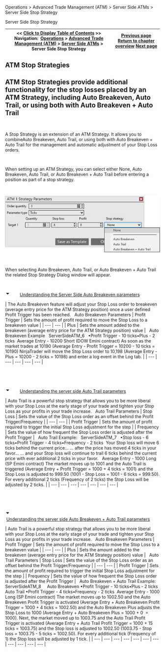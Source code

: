 ﻿


Operations \> Advanced Trade Management (ATM) \> Server Side ATMs \> Server Side Stop Strategy






















Server Side Stop Strategy







| \<\< [Click to Display Table of Contents](server-side-stop-strategy.md) \>\> **Navigation:**     [Operations](operations-1.md) \> [Advanced Trade Management (ATM)](advanced_trade_management_atm-1.md) \> [Server Side ATMs](server-side-atm-strategy-1.md) \> Server Side Stop Strategy | [Previous page](server-side-atm-strategy-1.md) [Return to chapter overview](server-side-atm-strategy-1.md) [Next page](manage-server-side-atm-templat-1.md) |
| --- | --- |














## ATM Stop Strategies


## ATM Stop Strategies provide additional functionality for the stop losses placed by an ATM Strategy, including Auto Breakeven, Auto Trail, or using both with Auto Breakeven \+ Auto Trail


 


A Stop Strategy is an extension of an ATM Strategy. It allows you to combineAuto Breakeven, Auto Trail, or using both with Auto Breakeven \+ Auto Trail for the management and automatic adjustment of your Stop Loss orders.


 


When setting up an ATM Strategy, you can select either None, Auto Breakeven, Auto Trail, or Auto Breakeven \+ Auto Trail before entering a position as part of a stop strategy.


 


![ServerSideATM_5](serversideatm_5.png)


 


When selecting Auto Breakeven, Auto Trail, or Auto Breakeven \+ Auto Trail the related Stop Strategy Dialog window will appear.


 


![tog_minus](tog_minus-1.gif)        [Understanding the Server Side Auto Breakeven parameters](javascript:HMToggle('toggle','UnderstandingTheServerSideAutoBreakevenParameters','UnderstandingTheServerSideAutoBreakevenParameters_ICON'))




| The Auto Breakeven feature will adjust your Stop Loss order to breakeven (average entry price for the ATM Strategy position) once a user defined Profit Trigger has been reached.   Auto Breakeven Parameters   | Profit Trigger | Sets the amount of profit required to move the Stop Loss to a breakeven value | | --- | --- | | Plus | Sets the amount added to the breakeven (average entry price for the ATM Strategy position) value |      Auto Breakeven Example   ServerSideATM_6   •Profit Trigger \- 10 ticks•Plus \- 2 ticks  Average Entry \- 10200 Short (DOW Emini contract) As soon as the market trades at 10190 (Average Entry \- Profit Trigger \= 10200 \- 10 ticks \= 10190\) NinjaTrader will move the Stop Loss order to 10,198 (Average Entry \- Plus \= 10200 \- 2 ticks \= 10198\) and enter a log event in the Log tab. |
| --- | --- | --- | --- | --- |



 


 


![tog_minus](tog_minus-1.gif)        [Understanding the server side Auto Trail parameters](javascript:HMToggle('toggle','UnderstandingTheServerSideAutoTrailParameters','UnderstandingTheServerSideAutoTrailParameters_ICON'))




| Auto Trail is a powerful stop strategy that allows you to be more liberal with your Stop Loss at the early stage of your trade and tighten your Stop Loss as your profits in your trade increase.   Auto Trail Parameters   | Stop Loss | Sets the value of the Stop Loss order as an offset behind the Profit Trigger/Frequency | | --- | --- | | Profit Trigger | Sets the amount of profit required to trigger the initial Stop Loss adjustment for the step | | Frequency | Sets the value of how frequent the Stop Loss order is adjusted after the Profit Trigger |      Auto Trail Example:   ServerSideATM_7   •Stop loss \- 6 ticks•Profit Trigger \- 4 ticks•Frequency \- 2 ticks  Your Stop loss will move 6 ticks behind the current price... ... after the price has moved 4 ticks in your favor... ... and your Stop loss will continue to trail 6 ticks behind the current price with ever additional 2 ticks in your favor.   Average Entry \- 1000 Long (SP Emini contract) The market moves up to 1001 and the Auto Trail is triggered (Average Entry \+ Profit Trigger \= 1000 \+ 4 ticks \= 1001\) and the Stop Loss is adjusted to 999\.50 (1001 \- Stop Loss \= 1001 \- 6 ticks \= 999\.50\). For every additional 2 ticks (Frequency of 2 ticks) the Stop Loss will be adjusted by 2 ticks. |
| --- | --- | --- | --- | --- | --- | --- |



 


 


![tog_minus](tog_minus-1.gif)        [Understanding the server side Auto Breakeven \+ Auto Trail parameters](javascript:HMToggle('toggle','UnderstandingTheServerSideAutoBreakevenPlusAutoTrailParameters','UnderstandingTheServerSideAutoBreakevenPlusAutoTrailParameters_ICON'))




| Auto Trail is a powerful stop strategy that allows you to be more liberal with your Stop Loss at the early stage of your trade and tighten your Stop Loss as your profits in your trade increase.   Auto Breakeven Parameters   | Profit Trigger | Sets the amount of profit required to move the Stop Loss to a breakeven value | | --- | --- | | Plus | Sets the amount added to the breakeven (average entry price for the ATM Strategy position) value |      Auto Trail Parameters   | Stop Loss | Sets the value of the Stop Loss order as an offset behind the Profit Trigger/Frequency | | --- | --- | | Profit Trigger | Sets the amount of profit required to trigger the initial Stop Loss adjustment for the step | | Frequency | Sets the value of how frequent the Stop Loss order is adjusted after the Profit Trigger |      Auto Breakeven \+ Auto Trail Example:   ServerSideATM_8     Auto Breakeven •Profit Trigger \- 10 ticks•Plus \- 2 ticks  Auto Trail •Profit Trigger \- 4 ticks•Frequency \- 2 ticks  Average Entry \- 1000 Long (SP Emini contract) The market moves up to 1002\.50 and the Auto Breakeven Profit Trigger is activated (Average Entry \+ Auto Breakeven Profit Trigger \= 1000 \+ 4 ticks \= 1002\.50\) and the Auto Breakeven Plus adjusts the Stop Loss to 1000 (Average Entry \+ Auto Breakeven Plus \= 1000 \+ 0  \= 1000\). Next, the market moved up to 1003\.75 and the Auto Trail Profit Trigger is activated (Average Entry \+ Auto Trail Profit Trigger \= 1000 \+ 15 ticks \= 1003\.75\) and the Stop loss is adjusted to 1002\.50 (1003\.75 \- Stop loss \= 1003\.75 \- 5 ticks \= 1002\.50\). For every additional tick (Frequency of 1\) the Stop loss will be adjusted by 1 tick. |
| --- | --- | --- | --- | --- | --- | --- | --- | --- | --- | --- |










